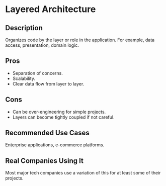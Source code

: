 # Layered Architecture

## Description

Organizes code by the layer or role in the application. For example, data access, presentation, domain logic.

## Pros

- Separation of concerns.
- Scalability.
- Clear data flow from layer to layer.

## Cons

- Can be over-engineering for simple projects.
- Layers can become tightly coupled if not careful.

## Recommended Use Cases

Enterprise applications, e-commerce platforms.

## Real Companies Using It

Most major tech companies use a variation of this for at least some of their projects.
